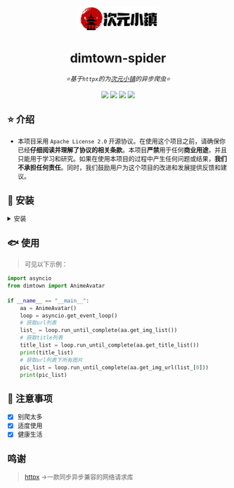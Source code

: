 <div align="center">

<a href="https://dimtown.com"><img src="./ico/ico.png" width="180" alt="Logo"></a>

</div>

<div align="center">

# dimtown-spider

_⭐基于`httpx`的为[次元小镇](https://dimtown.com)的异步爬虫⭐_

</div>

<div align="center">
<a href="https://www.python.org/downloads/release/python-390/"><img src="https://img.shields.io/badge/python-3.9+-blue"></a>  <a href=""><img src="https://img.shields.io/badge/QQ-1141538825-yellow"></a> <a href="https://github.com/Cvandia/dimtown-spider/blob/main/LICENSE"><img src="https://img.shields.io/badge/license-Apache License 2.0-blue"></a> <a href="https://pypi.org/project/httpx/"><img src="https://img.shields.io/badge/httpx-0.23+-gree"></a>
</div>

## ⭐ 介绍

- 本项目采用 `Apache License 2.0` 开源协议。在使用这个项目之前，请确保你已经**仔细阅读并理解了协议的相关条款**。本项目**严禁**用于任何**商业用途**，并且只能用于学习和研究。如果在使用本项目的过程中产生任何问题或结果，**我们不承担任何责任**。同时，我们鼓励用户为这个项目的改进和发展提供反馈和建议。

## 🦈 安装

<details>
<summary>安装</summary>
 
 pip 安装

 `pip install dimtown-spider -U`
 
 poetry 安装

 `poetry add dimtown-spider`

</details>

## 🐟 使用

> 可见以下示例：

```python
import asyncio
from dimtown import AnimeAvatar

if __name__ == "__main__":
    aa = AnimeAvatar()
    loop = asyncio.get_event_loop()
    # 获取url列表
    list_ = loop.run_until_complete(aa.get_img_list())
    # 获取title列表
    title_list = loop.run_until_complete(aa.get_title_list())
    print(title_list)
    # 获取url列表下所有图片
    pic_list = loop.run_until_complete(aa.get_img_url(list_[0]))
    print(pic_list)

```

## 🐖 注意事项
 - [x] 别爬太多
 - [x] 适度使用
 - [x] 健康生活

 ## 鸣谢

 > [httpx](https://pypi.org/project/httpx) ->一款同步异步兼容的网络请求库
